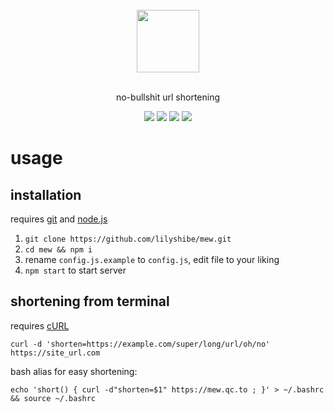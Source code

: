 <div align="center">
    <br>
    <img src="https://i.imgur.com/PCMCOBP.png" width="100">
    <br><br>
    <p>no-bullshit url shortening</p>
    <img src="https://img.shields.io/github/license/lilyshibe/mew.svg"> 
	<img src="https://img.shields.io/github/repo-size/lilyshibe/mew.svg">
	<img src="https://img.shields.io/david/lilyshibe/mew.svg">
	<img src="https://img.shields.io/david/dev/lilyshibe/mew.svg">
</div>

# usage

## installation

requires [git](https://git-scm.com/) and [node.js](https://nodejs.org/)

1. `git clone https://github.com/lilyshibe/mew.git`
2. `cd mew && npm i`
3. rename `config.js.example` to `config.js`, edit file to your liking
4. `npm start` to start server

## shortening from terminal

requires [cURL](https://curl.haxx.se/)

`curl -d 'shorten=https://example.com/super/long/url/oh/no' https://site_url.com`

bash alias for easy shortening:

`echo 'short() { curl -d"shorten=$1" https://mew.qc.to ; }' > ~/.bashrc && source ~/.bashrc`